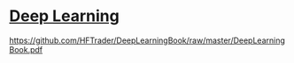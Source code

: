 # [Deep Learning](http://www.deeplearningbook.org/front_matter.pdf)



https://github.com/HFTrader/DeepLearningBook/raw/master/DeepLearningBook.pdf